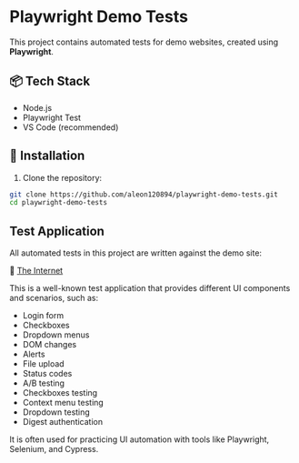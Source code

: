 # Playwright Demo Tests

This project contains automated tests for demo websites, created using **Playwright**.

## 📦 Tech Stack
- Node.js
- Playwright Test
- VS Code (recommended)


## 🚀 Installation
1. Clone the repository:
```bash
git clone https://github.com/aleon120894/playwright-demo-tests.git
cd playwright-demo-tests 
```

## Test Application

All automated tests in this project are written against the demo site:

🔗 [The Internet](https://the-internet.herokuapp.com/)

This is a well-known test application that provides different UI components and scenarios, 
such as:
- Login form
- Checkboxes
- Dropdown menus
- DOM changes
- Alerts
- File upload
- Status codes
- A/B testing
- Checkboxes testing
- Context menu testing
- Dropdown testing
- Digest authentication


It is often used for practicing UI automation with tools like Playwright, Selenium, and Cypress.

